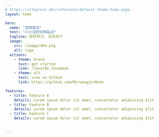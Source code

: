 ```yaml
---
# https://vitepress.dev/reference/default-theme-home-page
layout: home

hero:
  name: "文档笔记"
  text: "小小汪的文档站点"
  tagline: 好好学习, 天天向下
  image:
    src: /image/404.png
    alt: logo
  actions:
    - theme: brand
      text: get started
      link: /Java/02.Javabean
    - theme: alt
      text: view on Github
      link: https://github.com/Mirwangjn/Note

features:
  - title: Feature A
    details: Lorem ipsum dolor sit amet, consectetur adipiscing elit
  - title: Feature B
    details: Lorem ipsum dolor sit amet, consectetur adipiscing elit
  - title: Feature C
    details: Lorem ipsum dolor sit amet, consectetur adipiscing elit


---
```


